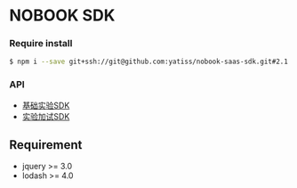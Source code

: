# NOBOOK SDK
### Require install
```bash
$ npm i --save git+ssh://git@github.com:yatiss/nobook-saas-sdk.git#2.1.4
```

### API
* [基础实验SDK](nobook/lab/README.md)
* [实验加试SDK](nobook/additional/README.md)

## Requirement
* jquery >= 3.0
* lodash >= 4.0